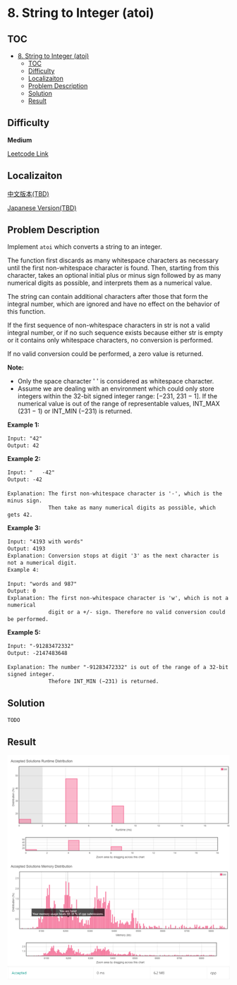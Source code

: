 # 8. String to Integer (atoi)

## TOC
- [8. String to Integer (atoi)](#8-string-to-integer-atoi)
  - [TOC](#toc)
  - [Difficulty](#difficulty)
  - [Localizaiton](#localizaiton)
  - [Problem Description](#problem-description)
  - [Solution](#solution)
  - [Result](#result)
  
## Difficulty
**Medium**

[Leetcode Link](https://leetcode.com/problems/string-to-integer-atoi/)
## Localizaiton
[中文版本(TBD)](README.zh.MD)

[Japanese Version(TBD)](README.jp.MD)

## Problem Description
Implement `atoi` which converts a string to an integer.

The function first discards as many whitespace characters as necessary until the first non-whitespace character is found. Then, starting from this character, takes an optional initial plus or minus sign followed by as many numerical digits as possible, and interprets them as a numerical value.

The string can contain additional characters after those that form the integral number, which are ignored and have no effect on the behavior of this function.

If the first sequence of non-whitespace characters in str is not a valid integral number, or if no such sequence exists because either str is empty or it contains only whitespace characters, no conversion is performed.

If no valid conversion could be performed, a zero value is returned.

**Note:**

- Only the space character ' ' is considered as whitespace character.
- Assume we are dealing with an environment which could only store integers within the 32-bit signed integer range: [−231,  231 − 1]. If the numerical value is out of the range of representable values, INT_MAX (231 − 1) or INT_MIN (−231) is returned.

**Example 1:**
```
Input: "42"
Output: 42
```

**Example 2:**
```
Input: "   -42"
Output: -42

Explanation: The first non-whitespace character is '-', which is the minus sign.
             Then take as many numerical digits as possible, which gets 42.
```

**Example 3:**
```
Input: "4193 with words"
Output: 4193
Explanation: Conversion stops at digit '3' as the next character is not a numerical digit.
Example 4:

Input: "words and 987"
Output: 0
Explanation: The first non-whitespace character is 'w', which is not a numerical 
             digit or a +/- sign. Therefore no valid conversion could be performed.
```

**Example 5:**
```
Input: "-91283472332"
Output: -2147483648

Explanation: The number "-91283472332" is out of the range of a 32-bit signed integer.
             Thefore INT_MIN (−231) is returned.
```
## Solution
```
TODO
```
## Result
![](graph.png)
![](result.png)
